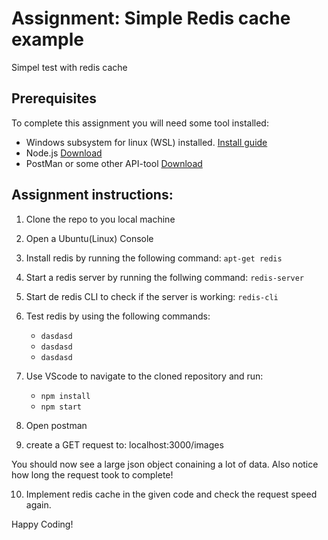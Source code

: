 # Assignment: Simple Redis cache example
Simpel test with redis cache

## Prerequisites

To complete this assignment you will need some tool installed:

- Windows subsystem for linux (WSL) installed. [Install guide](https://docs.microsoft.com/en-us/windows/wsl/install)
- Node.js [Download](https://nodejs.org/en/download/)
- PostMan or some other API-tool [Download](https://www.postman.com/)


## Assignment instructions:

1. Clone the repo to you local machine
2. Open a Ubuntu(Linux) Console
3. Install redis by running the following command: `apt-get redis`

4. Start a redis server by running the follwing command: `redis-server`
5. Start de redis CLI to check if the server is working: `redis-cli`

6. Test redis by using the following commands:
    - `dasdasd`
    - `dasdasd`
    - `dasdasd`
7. Use VScode to navigate to the cloned repository and run:
    - `npm install`
    - `npm start`
8. Open postman
9. create a GET request to: localhost:3000/images

You should now see a large json object conaining a lot of data. Also notice how long the request took to complete!

10. Implement redis cache in the given code and check the request speed again.

Happy Coding!